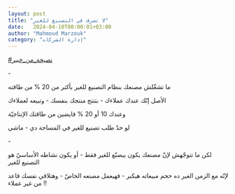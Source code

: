 ```yaml
---
layout: post
title: "لا تسرف في التصنيع للغير"
date:   2024-04-10T00:00:01+03:00
author: "Mahmoud Marzouk"
category: "إدارة الشركات"
---
```



[<u>\#نصيحة\_من\_خبير</u>](https://www.facebook.com/hashtag/%D9%86%D8%B5%D9%8A%D8%AD%D8%A9_%D9%85%D9%86_%D8%AE%D8%A8%D9%8A%D8%B1?__eep__=6&__cft__%5b0%5d=AZUPMH5inSGiKolV9s4niWbLckKOKMInfmdrgZ-u8YcEiKbHCJrv6urpSbQG9S-Jk71PybXba7_j2EKwO1o_AZawFvbbaAEYuCRrTF_bBl8hmcvlE9geK_mnJqsgdcON6t9IK0XiHLDEoNb2REF6r9Rz4hic6ULI-2mRW2fxbwDp0Q&__tn__=*NK-R)

\-

ما تشغّلش مصنعك بنظام التصنيع للغير بأكتر من 20 % من
طاقته

الأصل إنّك عندك عملاءك - بتنتج منتجك بنفسك - وتبيعه
لعملاءك

وعندك 10 أو 20 % فايضين من طاقتك الإنتاجيّة

لو حدّ طلب تصنيع للغير في المساحة دي - ماشي

\-

لكن ما تتوجّهش لإنّ مصنعك يكون بيصنّع للغير فقط - أو يكون
نشاطه الأساسيّ هو التصنيع للغير

لإنّه مع الزمن الغير ده حجم مبيعاته هيكبر - فهيعمل مصنعه
الخاصّ - وهتلاقي نفسك قاعد من غير عملاء !!
